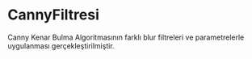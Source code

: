 # CannyFiltresi
Canny Kenar Bulma Algoritmasının farklı blur filtreleri ve parametrelerle uygulanması gerçekleştirilmiştir.

